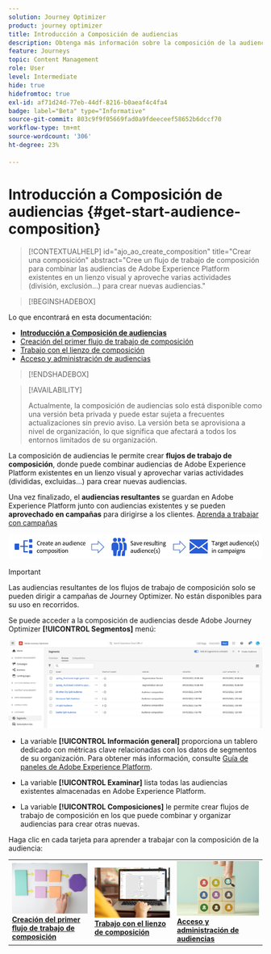 ```yaml
---
solution: Journey Optimizer
product: journey optimizer
title: Introducción a Composición de audiencias
description: Obtenga más información sobre la composición de la audiencia
feature: Journeys
topic: Content Management
role: User
level: Intermediate
hide: true
hidefromtoc: true
exl-id: af71d24d-77eb-44df-8216-b0aeaf4c4fa4
badge: label="Beta" type="Informative"
source-git-commit: 803c9f9f05669fad0a9fdeeceef58652b6dccf70
workflow-type: tm+mt
source-wordcount: '306'
ht-degree: 23%

---
```


# Introducción a Composición de audiencias {#get-start-audience-composition}

>[!CONTEXTUALHELP]
>id="ajo_ao_create_composition"
>title="Crear una composición"
>abstract="Cree un flujo de trabajo de composición para combinar las audiencias de Adobe Experience Platform existentes en un lienzo visual y aproveche varias actividades (división, exclusión…) para crear nuevas audiencias."

>[!BEGINSHADEBOX]

Lo que encontrará en esta documentación:

* **[Introducción a Composición de audiencias](get-started-audience-orchestration.md)**
* [Creación del primer flujo de trabajo de composición](create-compositions.md)
* [Trabajo con el lienzo de composición](composition-canvas.md)
* [Acceso y administración de audiencias](access-audiences.md)

>[!ENDSHADEBOX]

>[!AVAILABILITY]
>
>Actualmente, la composición de audiencias solo está disponible como una versión beta privada y puede estar sujeta a frecuentes actualizaciones sin previo aviso. La versión beta se aprovisiona a nivel de organización, lo que significa que afectará a todos los entornos limitados de su organización.

La composición de audiencias le permite crear **flujos de trabajo de composición**, donde puede combinar audiencias de Adobe Experience Platform existentes en un lienzo visual y aprovechar varias actividades (divididas, excluidas...) para crear nuevas audiencias.

Una vez finalizado, el **audiencias resultantes** se guardan en Adobe Experience Platform junto con audiencias existentes y se pueden **aprovechado en campañas** para dirigirse a los clientes. [Aprenda a trabajar con campañas](../campaigns/get-started-with-campaigns.md)

![](assets/audiences-process.png)

>[!IMPORTANT]
>
>Las audiencias resultantes de los flujos de trabajo de composición solo se pueden dirigir a campañas de Journey Optimizer. No están disponibles para su uso en recorridos.

Se puede acceder a la composición de audiencias desde Adobe Journey Optimizer **[!UICONTROL Segmentos]** menú:

![](assets/audiences-browse.png)

* La variable **[!UICONTROL Información general]** proporciona un tablero dedicado con métricas clave relacionadas con los datos de segmentos de su organización. Para obtener más información, consulte [Guía de paneles de Adobe Experience Platform](https://experienceleague.adobe.com/docs/experience-platform/dashboards/guides/segments.html).

* La variable **[!UICONTROL Examinar]** lista todas las audiencias existentes almacenadas en Adobe Experience Platform.

* La variable **[!UICONTROL Composiciones]** le permite crear flujos de trabajo de composición en los que puede combinar y organizar audiencias para crear otras nuevas.

Haga clic en cada tarjeta para aprender a trabajar con la composición de la audiencia:

<table style="table-layout:fixed"><tr style="border: 0;">
<td><a href="create-compositions.md"><img alt="Creación de flujos de trabajo de composición" src="../assets/do-not-localize/ao-workflows.jpg"></a>
<div><a href="create-compositions.md"><strong>Creación del primer flujo de trabajo de composición</strong></a></div></td>
<td><a href="composition-canvas.md"><img alt="Trabajo con el lienzo de composición" src="../assets/do-not-localize/ao-canvas.jpg"></a>
<div><a href="composition-canvas.md"><strong>Trabajo con el lienzo de composición</strong></a></div></td>
<td><a href="access-audiences.md"><img alt="Acceso y administración de audiencias" src="../assets/do-not-localize/ao-audiences.jpeg"></a>
<div><a href="access-audiences.md"><strong>Acceso y administración de audiencias</strong></a></div></td>
</tr></table>
